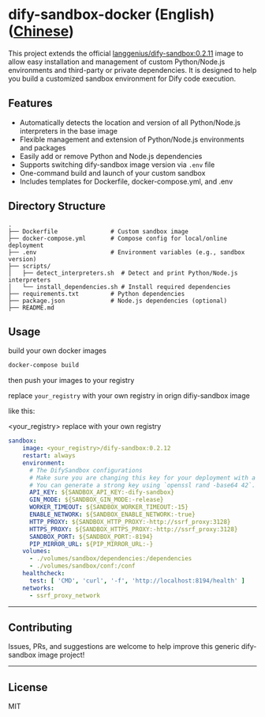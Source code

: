 # dify-sandbox-docker (English) ([Chinese](./README_zh.md))

This project extends the official [langgenius/dify-sandbox:0.2.11](https://hub.docker.com/r/langgenius/dify-sandbox) image to allow easy installation and management of custom Python/Node.js environments and third-party or private dependencies. It is designed to help you build a customized sandbox environment for Dify code execution.

## Features

* Automatically detects the location and version of all Python/Node.js interpreters in the base image
* Flexible management and extension of Python/Node.js environments and packages
* Easily add or remove Python and Node.js dependencies
* Supports switching dify-sandbox image version via `.env` file
* One-command build and launch of your custom sandbox
* Includes templates for Dockerfile, docker-compose.yml, and .env

## Directory Structure

```
.
├── Dockerfile               # Custom sandbox image
├── docker-compose.yml       # Compose config for local/online deployment
├── .env                     # Environment variables (e.g., sandbox version)
├── scripts/
│   ├── detect_interpreters.sh  # Detect and print Python/Node.js interpreters
│   └── install_dependencies.sh # Install required dependencies
├── requirements.txt         # Python dependencies
├── package.json             # Node.js dependencies (optional)
├── README.md
```

## Usage

build your own docker images

```bash 
docker-compose build
```

then push your images to your registry

replace `your_registry` with your own registry  in orign difiy-sandbox image

like this:

<your_registry> replace with your own registry

```yaml
sandbox:
    image: <your_registry>/dify-sandbox:0.2.12
    restart: always
    environment:
      # The DifySandbox configurations
      # Make sure you are changing this key for your deployment with a strong key.
      # You can generate a strong key using `openssl rand -base64 42`.
      API_KEY: ${SANDBOX_API_KEY:-dify-sandbox}
      GIN_MODE: ${SANDBOX_GIN_MODE:-release}
      WORKER_TIMEOUT: ${SANDBOX_WORKER_TIMEOUT:-15}
      ENABLE_NETWORK: ${SANDBOX_ENABLE_NETWORK:-true}
      HTTP_PROXY: ${SANDBOX_HTTP_PROXY:-http://ssrf_proxy:3128}
      HTTPS_PROXY: ${SANDBOX_HTTPS_PROXY:-http://ssrf_proxy:3128}
      SANDBOX_PORT: ${SANDBOX_PORT:-8194}
      PIP_MIRROR_URL: ${PIP_MIRROR_URL:-}
    volumes:
      - ./volumes/sandbox/dependencies:/dependencies
      - ./volumes/sandbox/conf:/conf
    healthcheck:
      test: [ 'CMD', 'curl', '-f', 'http://localhost:8194/health' ]
    networks:
      - ssrf_proxy_network
```

---

## Contributing

Issues, PRs, and suggestions are welcome to help improve this generic dify-sandbox image project!

---

## License

MIT